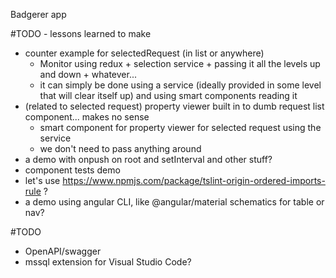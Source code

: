 Badgerer app

#TODO - lessons learned to make
 - counter example for selectedRequest (in list or anywhere)
	- Monitor using redux + selection service + passing it all the levels up and down + whatever...
	- it can simply be done using a service (ideally provided in some level that will clear itself up) and using smart components reading it
 - (related to selected request) property viewer built in to dumb request list component... makes no sense
	- smart component for property viewer for selected request using the service
	- we don't need to pass anything around
 - a demo with onpush on root and setInterval and other stuff?
 - component tests demo
 - let's use https://www.npmjs.com/package/tslint-origin-ordered-imports-rule ?
 - a demo using angular CLI, like @angular/material schematics for table or nav?


#TODO
 - OpenAPI/swagger
 - mssql extension for Visual Studio Code?